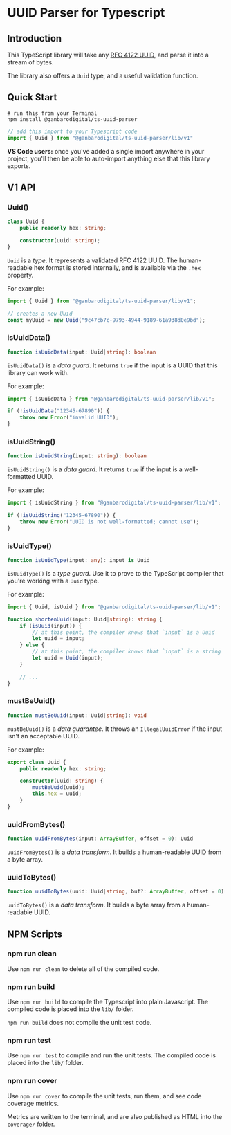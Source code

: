 # UUID Parser for Typescript

## Introduction

This TypeScript library will take any [RFC 4122 UUID](http://www.ietf.org/rfc/rfc4122.txt), and parse it into a stream of bytes.

The library also offers a `Uuid` type, and a useful validation function.

## Quick Start

```
# run this from your Terminal
npm install @ganbarodigital/ts-uuid-parser
```

```typescript
// add this import to your Typescript code
import { Uuid } from "@ganbarodigital/ts-uuid-parser/lib/v1"
```

__VS Code users:__ once you've added a single import anywhere in your project, you'll then be able to auto-import anything else that this library exports.

## V1 API

### Uuid()

```typescript
class Uuid {
    public readonly hex: string;

    constructor(uuid: string);
}
```

`Uuid` is a _type_. It represents a validated RFC 4122 UUID. The human-readable hex format is stored internally, and is available via the `.hex` property.

For example:

```typescript
import { Uuid } from "@ganbarodigital/ts-uuid-parser/lib/v1";

// creates a new Uuid
const myUuid = new Uuid("9c47cb7c-9793-4944-9189-61a938d0e9bd");
```

### isUuidData()

```typescript
function isUuidData(input: Uuid|string): boolean
```

`isUuidData()` is a _data guard_. It returns `true` if the input is a UUID that this library can work with.

For example:

```typescript
import { isUuidData } from "@ganbarodigital/ts-uuid-parser/lib/v1";

if (!isUuidData("12345-67890")) {
    throw new Error("invalid UUID");
}
```

### isUuidString()

```typescript
function isUuidString(input: string): boolean
```

`isUuidString()` is a _data guard_. It returns `true` if the input is a well-formatted UUID.

For example:

```typescript
import { isUuidString } from "@ganbarodigital/ts-uuid-parser/lib/v1";

if (!isUuidString("12345-67890")) {
    throw new Error("UUID is not well-formatted; cannot use");
}
```

### isUuidType()

```typescript
function isUuidType(input: any): input is Uuid
```

`isUuidType()` is a _type guard_. Use it to prove to the TypeScript compiler that you're working with a `Uuid` type.

For example:

```typescript
import { Uuid, isUuid } from "@ganbarodigital/ts-uuid-parser/lib/v1";

function shortenUuid(input: Uuid|string): string {
    if (isUuid(input)) {
        // at this point, the compiler knows that `input` is a Uuid
        let uuid = input;
    } else {
        // at this point, the compiler knows that `input` is a string
        let uuid = Uuid(input);
    }

    // ...
}
```

### mustBeUuid()

```typescript
function mustBeUuid(input: Uuid|string): void
```

`mustBeUuid()` is a _data guarantee_. It throws an `IllegalUuidError` if the input isn't an acceptable UUID.

For example:

```typescript
export class Uuid {
    public readonly hex: string;

    constructor(uuid: string) {
        mustBeUuid(uuid);
        this.hex = uuid;
    }
}
```

### uuidFromBytes()

```typescript
function uuidFromBytes(input: ArrayBuffer, offset = 0): Uuid
```

`uuidFromBytes()` is a _data transform_. It builds a human-readable UUID from a byte array.

### uuidToBytes()

```typescript
function uuidToBytes(uuid: Uuid|string, buf?: ArrayBuffer, offset = 0): ArrayBuffer

```

`uuidToBytes()` is a _data transform_. It builds a byte array from a human-readable UUID.

## NPM Scripts

### npm run clean

Use `npm run clean` to delete all of the compiled code.

### npm run build

Use `npm run build` to compile the Typescript into plain Javascript. The compiled code is placed into the `lib/` folder.

`npm run build` does not compile the unit test code.

### npm run test

Use `npm run test` to compile and run the unit tests. The compiled code is placed into the `lib/` folder.

### npm run cover

Use `npm run cover` to compile the unit tests, run them, and see code coverage metrics.

Metrics are written to the terminal, and are also published as HTML into the `coverage/` folder.
